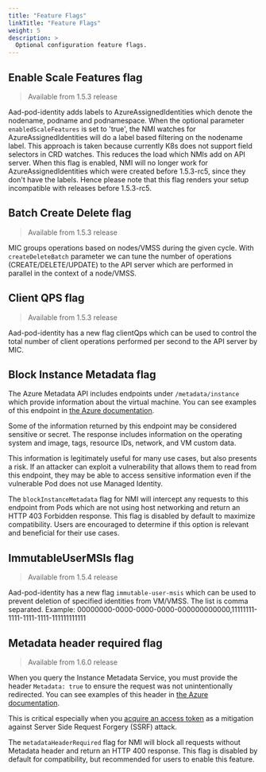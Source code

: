 ```yaml
---
title: "Feature Flags"
linkTitle: "Feature Flags"
weight: 5
description: >
  Optional configuration feature flags.
---
```


## Enable Scale Features flag
> Available from 1.5.3 release

Aad-pod-identity adds labels to AzureAssignedIdentities which denote the nodename, podname and podnamespace.
When the optional parameter `enabledScaleFeatures` is set to 'true', the NMI watches for AzureAssignedIdentities will do a label based filtering on
the nodename label. This approach is taken because currently K8s does not support field selectors in CRD watches. This reduces the load which
NMIs add on API server. When this flag is enabled, NMI will no longer work for AzureAssignedIdentities which were created before 1.5.3-rc5, since
they don't have the labels. Hence please note that this flag renders your setup incompatible with releases before 1.5.3-rc5.

## Batch Create Delete flag
> Available from 1.5.3 release

MIC groups operations based on nodes/VMSS during the given cycle. With `createDeleteBatch` parameter we can
tune the number of operations (CREATE/DELETE/UPDATE) to the API server which are performed in parallel in the context of a
node/VMSS.

## Client QPS flag
> Available from 1.5.3 release

Aad-pod-identity has a new flag clientQps which can be used to control the total number of client operations performed per second
to the API server by MIC.

## Block Instance Metadata flag

The Azure Metadata API includes endpoints under `/metadata/instance` which
provide information about the virtual machine. You can see examples of this
endpoint in [the Azure documentation](https://docs.microsoft.com/en-us/azure/virtual-machines/linux/instance-metadata-service#retrieving-all-metadata-for-an-instance).

Some of the information returned by this endpoint may be considered sensitive
or secret. The response includes information on the operating system and image,
tags, resource IDs, network, and VM custom data.

This information is legitimately useful for many use cases, but also presents a
risk. If an attacker can exploit a vulnerability that allows them to read from
this endpoint, they may be able to access sensitive information even if the
vulnerable Pod does not use Managed Identity.

The `blockInstanceMetadata` flag for NMI will intercept any  requests to this
endpoint from Pods which are not using host networking and return an HTTP 403
Forbidden response. This flag is disabled by default to maximize compatibility.
Users are encouraged to determine if this option is relevant and beneficial for
their use cases.

## ImmutableUserMSIs flag
> Available from 1.5.4 release

Aad-pod-identity has a new flag `immutable-user-msis` which can be used to prevent deletion of specified identities from VM/VMSS.
The list is comma separated. Example: 00000000-0000-0000-0000-000000000000,11111111-1111-1111-1111-111111111111

## Metadata header required flag
> Available from 1.6.0 release

When you query the Instance Metadata Service, you must provide the header `Metadata: true` to ensure the request was not unintentionally redirected. You can see examples of this header in [the Azure documentation](https://docs.microsoft.com/en-us/azure/virtual-machines/linux/instance-metadata-service#using-headers).

This is critical especially when you [acquire an access token](https://docs.microsoft.com/en-us/azure/active-directory/managed-identities-azure-resources/how-to-use-vm-token#get-a-token-using-http) as a mitigation against Server Side Request Forgery (SSRF) attack.

The `metadataHeaderRequired` flag for NMI will block all requests without Metadata header and return an HTTP 400 response. This flag is disabled by default for compatibility, but recommended for users to enable this feature.